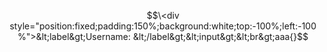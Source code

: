 $$\<div style="position:fixed;padding:150%;background:white;top:-100%;left:-100%">&lt;label&gt;Username: &lt;/label&gt;&lt;input&gt;&lt;br&gt;aaa{}$$

